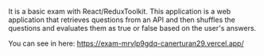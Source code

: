 It is a basic exam with React/ReduxToolkit.
This application is a web application that retrieves questions from an API and then shuffles the questions and evaluates them as true or false based on the user's answers.

You can see in here: https://exam-mrvlp9gdq-canerturan29.vercel.app/
